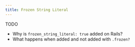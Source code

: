 ```yaml
---
title: Frozen String Literal
---
```


TODO

- Why is `frozen_string_literal: true` added on Rails?
- What happens when added and not added with `.frozen?`
